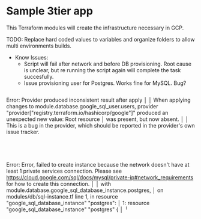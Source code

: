 # Sample 3tier app

This Terraform modules will create the infrastructure necessary in GCP.

TODO: Replace hard coded values to variables and organize folders to allow multi environments builds.


* Know Issues:
    - Script will fail after network and before DB provisioning. Root cause is unclear, but re running the script again will complete the task succesfully.
    - Issue provisioning user for Postgres. Works fine for MySQL. Bug?
        ```
Error: Provider produced inconsistent result after apply
│ 
│ When applying changes to module.database.google_sql_user.users, provider "provider[\"registry.terraform.io/hashicorp/google\"]" produced an unexpected new value: Root resource
│ was present, but now absent.
│ 
│ This is a bug in the provider, which should be reported in the provider's own issue tracker.
```




```
Error: Error, failed to create instance because the network doesn't have at least 1 private services connection. Please see https://cloud.google.com/sql/docs/mysql/private-ip#network_requirements for how to create this connection.
│ 
│   with module.database.google_sql_database_instance.postgres,
│   on modules/db/sql-instance.tf line 1, in resource "google_sql_database_instance" "postgres":
│    1: resource "google_sql_database_instance" "postgres" {
│ 
╵
```